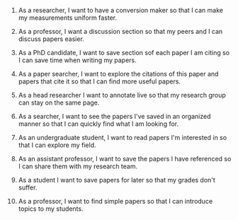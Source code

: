1. As a researcher, I want to have a conversion maker so that I can make my measurements uniform faster.

2. As a professor, I want a discussion section so that my peers and I can discuss papers easier.

3. As a PhD candidate, I want to save section sof each paper I am citing so I can save time when writing my papers.

4. As a paper searcher, I want to explore the citations of this paper and papers that cite it so that I can find more useful papers.

5. As a head researcher I want to annotate live so that my research group can stay on the same page.

6. As a searcher, I want to see the papers I've saved in an organized manner so that I can quickly find what I am looking for.

7. As an undergraduate student, I want to read papers I'm interested in so that I can explore my field.

8. As an assistant professor, I want to save the papers I have referenced so I can share them with my research team.

9. As a student I want to save papers for later so that my grades don't suffer.

10. As a professor, I want to find simple papers so that I can introduce topics to my students.
